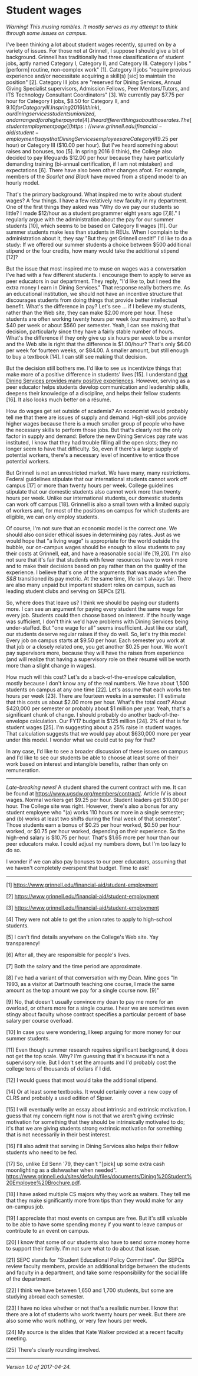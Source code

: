 Student wages
=============

*Warning!  This musing rambles.  It mostly serves as my attempt to think
through some issues on campus.*

I've been thinking a lot about student wages recently, spurred on by a
variety of issues.  For those not at Grinnell, I suppose I should give a
bit of background.  Grinnell has traditionally had three classifications
of student jobs, aptly named Category I, Category II, and Category III.
Category I jobs "[perform] routine, non-complex work" [1].  Category II
jobs "require previous experience and/or necessitate acquiring a skill(s)
[sic] to maintain the position" [2].  Category III jobs are "reserved for
Dining Services, Annual Giving Specialist supervisors, Admission Fellows,
Peer Mentors/Tutors, and ITS Technology Consultant Coordinators" [3].
We currently pay $7.75 per hour for Category I jobs, $8.50 for Category
II, and $9.10 for Category III.  In spring 2016 (I think), our dining
services students unionized, and arranged for a higher pay rate [4].
I hear different things about those rates.  The [student employment
page](https://www.grinnell.edu/financial-aid/student-employment) says that
Dining Services employees are Category II ($9.25 per hour) or Category III
($10.00 per hour).  But I've heard something about raises and bonuses, too
[5].  In spring 2016 (I think), the College also decided to pay lifeguards
$12.00 per hour because they have particularly demanding training
(bi-annual certification, if I am not mistaken) and expectations [6].
There have also been other changes afoot.  For example, members of the
_Scarlet and Black_ have moved from a stipend model to an hourly model.

That's the primary background.  What inspired me to write about
student wages?  A few things.  I have a few relatively new faculty in
my department.  One of the first things they asked was "Why do we pay
our students so little?  I made $12/hour as a student programmer eight
years ago [7,8]."  I regularly argue with the administration about the
pay for our summer students [10], which seems to be based on Category
II wages [11].  Our summer students make less than students in REUs.
When I complain to the administration about it, they say "But they
get Grinnell credit!"  I'd like to do a study: If we offered our summer
students a choice between $500 additional stipend or the four credits,
how many would take the additional stipend [12]?

But the issue that most inspired me to muse on wages was a conversation
I've had with a few different students.  I encourage them to apply to
serve as peer educators in our department.  They reply, "I'd like to,
but I need the extra money I earn in Dining Services."  That response
really bothers me.  As an educational institution, we should not have
an incentive structure that discourages students from doing things
that provide better intellectual benefit.  What's the difference in pay?
Let's see ... if I believe my students, rather than the Web site, they can
make $2.00 more per hour.  These students are often working twenty hours
per week (our maximum), so that's $40 per week or about $560 per semester.
Yeah, I can see making that decision, particularly since they have a
fairly stable number of hours.  What's the difference if they only give
up six hours per week to be a mentor and the Web site is right that the
difference is $1.00/hour?  That's only $6.00 per week for fourteen weeks,
or $84.00.  A smaller amount, but still enough to buy a textbook [14].
I can still see making that decision.

But the decision still bothers me.  I'd like to see us incentivize
things that make more of a positive difference in students'
lives [15].  I understand [that Dining Services provides many positive
experiences](https://www.grinnell.edu/sites/default/files/documents/Dining%20Student%20Employee%20Brochure.pdf).
However, serving as a peer educator helps students develop communication
and leadership skills, deepens their knowledge of a discipline, and helps
their fellow students [16].  It also looks much better on a résumé.

How do wages get set outside of academia?  An economist would probably
tell me that there are issues of supply and demand.  High-skill jobs
provide higher wages because there is a much smaller group of people
who have the necessary skills to perform those jobs.  But that's clearly
not the only factor in supply and demand: Before the new Dining Services
pay rate was instituted, I know that they had trouble filling all the
open slots; they no longer seem to have that difficulty.  So, even if
there's a large supply of potential workers, there's a necessary level
of incentive to entice those potential workers.

But Grinnell is not an unrestricted market.  We have many, many
restrictions.  Federal guidelines stipulate that our international
students cannot work off campus [17] or more than twenty hours per week.
College guidelines stipulate that our domestic students also cannot work
more than twenty hours per week.  Unlike our international students,
our domestic students can work off campus [18].  Grinnell is also a small
town with a limited supply of workers and, for most of the positions on
campus for which students are eligible, we can only employ students.

Of course, I'm not sure that an economic model is the correct one.
We should also consider ethical issues in determining pay rates.  Just as
we would hope that "a living wage" is appropriate for the world outside
the bubble, our on-campus wages should be enough to allow students to pay
their costs at Grinnell, eat, and have a reasonable social life [19,20].
I'm also not sure that it's fair that students with fewer resources have
to work more and to make their decisions based on pay rather than on the
quality of the experience.  I believe that's one of the arguments that
was made when the _S&B_ transitioned its pay metric.  At the same time,
life isn't always fair.   There are also many unpaid but important student
roles on campus, such as leading student clubs and serving on SEPCs [21].

So, where does that leave us?  I think we should be paying our
students more.  I can see an argument for paying every student the same
wage for every job.  Students could then choose based on interest.
If the hourly wage was sufficient, I don't think we'd have problems
with Dining Services being under-staffed.  But "one wage for all"
seems insufficient.  Just like our staff, our students deserve regular
raises if they do well.  So, let's try this model: Every job on campus
starts at $9.50 per hour.  Each semester you work at that job or a
closely related one, you get another $0.25 per hour.  We won't pay
supervisors more, because they will have the raises from experience
(and will realize that having a supervisory role on their résumé will
be worth more than a slight change in wages).  

How much will this cost?  Let's do a back-of-the-envelope calculation,
mostly because I don't know any of the real numbers.  We have about
1,500 students on campus at any one time [22].  Let's assume that each
works ten hours per week [23].  There are fourteen weeks in a semester.
I'll estimate that this costs us about $2.00 more per hour.  What's the
total cost?  About $420,000 per semester or probably about $1 million
per year.  Yeah, that's a significant chunk of change.  I should probably
do another back-of-the-envelope calculation.  Our FY17 budget is $125
million [24].  2% of that is for student wages [25].  I'm suggesting
about a 25% raise in student wages.  That calculation suggests that we
would pay about $630,000 more per year under this model.  I wonder what
we could cut to pay for that?

In any case, I'd like to see a broader discussion of these issues on
campus and I'd like to see our students be able to choose at least some
of their work based on interest and intangible benefits, rather than
only on remuneration.

---

*Late-breaking news!*  A student shared the current contract with me.
It can be found at <https://www.ugsdw.org/members/contract/>.  Article IV
is about wages.  Normal workers get $9.25 per hour.  Student leaders get
$10.00 per hour.  The College site was right.  However, there's also
a bonus for any student employee who "(a) works 110 hours or more in
a single semester; and (b) works at least two shifts during the final
week of that semester".  Those students earn a bonus of $0.25 per hour
worked, $0.50 per hour worked, or $0.75 per hour worked, depending on
their experience.  So the high-end salary is $10.75 per hour.  That's
$1.65 more per hour than our peer educators make.  I could adjust
my numbers down, but I'm too lazy to do so.

I wonder if we can also pay bonuses to our peer educators, assuming that
we haven't completely overspent that budget.  Time to ask!

---

[1] https://www.grinnell.edu/financial-aid/student-employment

[2] https://www.grinnell.edu/financial-aid/student-employment

[3] https://www.grinnell.edu/financial-aid/student-employment

[4] They were not able to get the union rates to apply to high-school
students.

[5] I can't find details anywhere on the College's Web site.  Yay
transparency!

[6] After all, they are responsible for people's lives.

[7] Both the salary and the time period are approximate.

[8] I've had a variant of that conversation with my Dean.  Mine goes
"In 1993, as a visitor at Dartmouth teaching one course, I made the
same amount as the top amount we pay for a single course now. [9]"

[9] No, that doesn't usually convince my dean to pay me more for an
overload, or others more for a single course.  I hear we are sometimes
even stingy about faculty whose contract specifies a particular percent
of base salary per course overload.

[10] In case you were wondering, I keep arguing for more money for
our summer students.

[11] Even though summer research requires significant background, it
does not get the top scale.  Why?  I'm guessing that it's because it's
not a supervisory role.  But I don't set the amounts and I'd probably
cost the college tens of thousands of dollars if I did.

[12] I would guess that most would take the additional stipend.

[14] Or at least some textbooks.  It would certainly cover a new copy
of CLRS and probably a used edition of Sipser.

[15] I will eventually write an essay about intrinsic and extrinsic
motivation.  I guess that my concern right now is not that we
aren't giving extrinsic motivation for something that they should be
intrinsically motivated to do; it's that we are giving students strong
extrinsic motivation for something that is not necessarily in their
best interest.

[16] I'll also admit that serving in Dining Services also helps their
fellow students who need to be fed.

[17] So, unlike Ed Senn '79, they can't "[pick] up some extra cash moonlighting as a dishwasher when needed".
<https://www.grinnell.edu/sites/default/files/documents/Dining%20Student%20Employee%20Brochure.pdf>.

[18] I have asked multiple CS majors why they work as waiters.  They
tell me that they make significantly more from tips than they would make
for any on-campus job.

[19] I appreciate that most events on campus are free.  But it's still
valuable to be able to have some spending money if you want to leave campus
or contribute to an event on campus.

[20] I know that some of our students also have to send some money home
to support their family.  I'm not sure what to do about that issue.

[21] SEPC stands for "Student Educational Policy Committee".  Our SEPCs review
faculty members, provide an additional bridge between the students and
faculty in a department, and take some responsibility for the social
life of the department.

[22] I think we have between 1,650 and 1,700 students, but some are
studying abroad each semester.

[23] I have no idea whether or not that's a realistic number.  I know that
there are a lot of students who work twenty hours per week.  But there are
also some who work nothing, or very few hours per week.

[24] My source is the slides that Kate Walker provided at a recent
faculty meeting.

[25] There's clearly rounding involved.

---

*Version 1.0 of 2017-04-24.*
